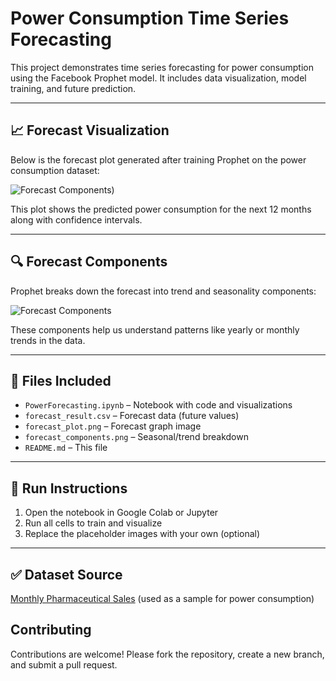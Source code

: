 # Power Consumption Time Series Forecasting

This project demonstrates time series forecasting for power consumption using the Facebook Prophet model. It includes data visualization, model training, and future prediction.

---

## 📈 Forecast Visualization

Below is the forecast plot generated after training Prophet on the power consumption dataset:

![Forecast Components]((https://raw.githubusercontent.com/AssadKhurshid/TimeSeries-Power-Consumption/refs/heads/main/forecast_plot.png)))

This plot shows the predicted power consumption for the next 12 months along with confidence intervals.

---

## 🔍 Forecast Components

Prophet breaks down the forecast into trend and seasonality components:

![Forecast Components]([forecast_components.png](https://drive.google.com/drive/folders/19tRwY2boBm5aOwavfsqtqhcaGVs8hCGb))

These components help us understand patterns like yearly or monthly trends in the data.

---

## 📂 Files Included

- `PowerForecasting.ipynb` – Notebook with code and visualizations
- `forecast_result.csv` – Forecast data (future values)
- `forecast_plot.png` – Forecast graph image
- `forecast_components.png` – Seasonal/trend breakdown
- `README.md` – This file

---

## 🚀 Run Instructions

1. Open the notebook in Google Colab or Jupyter
2. Run all cells to train and visualize
3. Replace the placeholder images with your own (optional)

---

## ✅ Dataset Source

[Monthly Pharmaceutical Sales](https://github.com/selva86/datasets/blob/master/a10.csv) (used as a sample for power consumption)

## Contributing

Contributions are welcome! Please fork the repository, create a new branch, and submit a pull request.
